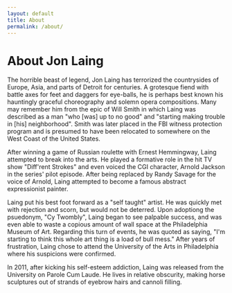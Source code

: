 ```yaml
---
layout: default
title: About
permalink: /about/
---
```


# About Jon Laing

The horrible beast of legend, Jon Laing has terrorized the countrysides of Europe, Asia, and parts of Detroit for centuries. A grotesque fiend with battle axes for feet and daggers for eye-balls, he is perhaps best known his hauntingly graceful choreography and solemn opera compositions. Many may remember him from the epic of Will Smith in which Laing was described as a man "who [was] up to no good" and "starting making trouble in [his] neighborhood". Smith was later placed in the FBI witness protection program and is presumed to have been relocated to somewhere on the West Coast of the United States.

After winning a game of Russian roulette with Ernest Hemmingway, Laing attempted to break into the arts. He played a formative role in the hit TV show "Diff'rent Strokes" and even voiced the CGI character, Arnold Jackson in the series' pilot episode. After being replaced by Randy Savage for the voice of Arnold, Laing attempted to become a famous abstract expressionist painter.

Laing put his best foot forward as a "self taught" artist. He was quickly met with rejection and scorn, but would not be deterred. Upon adoptiong the psuedonym, "Cy Twombly", Laing began to see palpable success, and was even able to waste a copious amount of wall space at the Philadelphia Museum of Art. Regarding this turn of events, he was quoted as saying, "I'm starting to think this whole art thing is a load of bull mess." After years of frustration, Laing chose to attend the University of the Arts in Philadelphia where his suspicions were confirmed.

In 2011, after kicking his self-esteem addiction, Laing was released from the University on Parole Cum Laude. He lives in relative obscurity, making horse sculptures out of strands of eyebrow hairs and cannoli filling.
